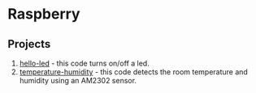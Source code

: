 # Raspberry

## Projects
1. [hello-led](https://github.com/matiasgimenezdev/raspberry/tree/main/hello-led) - this code turns on/off a led.
2. [temperature-humidity](https://github.com/matiasgimenezdev/raspberry/tree/main/temperature-humidity) - this code detects the room temperature and humidity using an AM2302 sensor.
